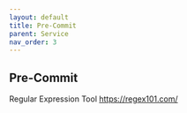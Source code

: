 ```yaml
---
layout: default
title: Pre-Commit
parent: Service
nav_order: 3
---
```


## Pre-Commit

Regular Expression Tool
https://regex101.com/
